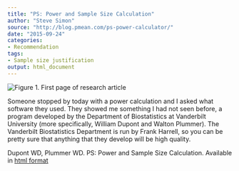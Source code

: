 ```yaml
---
title: "PS: Power and Sample Size Calculation"
author: "Steve Simon"
source: "http://blog.pmean.com/ps-power-calculator/"
date: "2015-09-24"
categories:
- Recommendation
tags:
- Sample size justification
output: html_document
---
```


![Figure 1. First page of research article](http://www.pmean.com/new-images/15/ps-power-calculator01.png)

<div class="notes">

Someone stopped by today with a power calculation and I asked what software they used. They showed me something I had not seen before, a program developed by the Department of Biostatistics at Vanderbilt University (more specifically, William Dupont and Walton Plummer). The Vanderbilt Biostatistics Department is run by Frank Harrell, so you can be pretty sure that anything that they develop will be high quality.

Dupont WD, Plummer WD. PS: Power and Sample Size Calculation. Available in [html format][dup1]

[dup1]: http://biostat.mc.vanderbilt.edu/wiki/Main/PowerSampleSizee

</div>
